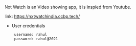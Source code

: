 Nxt Watch is an Video showing app, it is inspied from Youtube.

link: https://nxtwatchindia.ccbp.tech/
- User credentials

  ```text
   username: rahul
   password: rahul@2021

  ```
